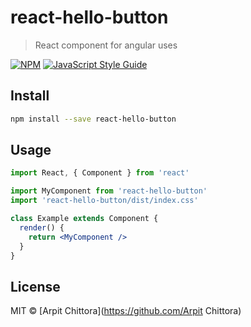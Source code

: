# react-hello-button

> React component for angular uses

[![NPM](https://img.shields.io/npm/v/react-hello-button.svg)](https://www.npmjs.com/package/react-hello-button) [![JavaScript Style Guide](https://img.shields.io/badge/code_style-standard-brightgreen.svg)](https://standardjs.com)

## Install

```bash
npm install --save react-hello-button
```

## Usage

```jsx
import React, { Component } from 'react'

import MyComponent from 'react-hello-button'
import 'react-hello-button/dist/index.css'

class Example extends Component {
  render() {
    return <MyComponent />
  }
}
```

## License

MIT © [Arpit Chittora](https://github.com/Arpit Chittora)
